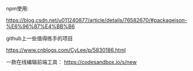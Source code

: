 npm使用:

https://blog.csdn.net/u011240877/article/details/76582670/#packagejson-%E6%96%87%E4%BB%B6

github上一些值得练手的项目

https://www.cnblogs.com/CyLee/p/5830186.html

一款在线编辑前端工具：
https://codesandbox.io/s/new

